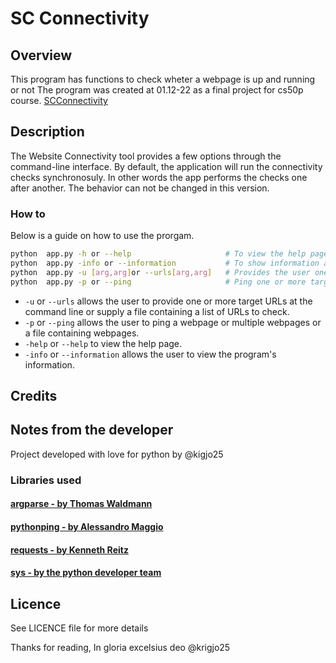 # SC Connectivity

##  Overview
This program has functions to check wheter a webpage is up and running or not
The program was created at 01.12-22 as a final project for cs50p course.
[SCConnectivity](https://www.youtube.com/watch?v=j-iIdt9iBcY)

##  Description
The Website Connectivity tool provides a few options through the command-line interface.
By default, the application will run the connectivity checks synchronosuly. In other words the app performs the checks one after another. The behavior can not be changed in this version.

###  How to
Below is a guide on how to use the prorgam.
```sh
python  app.py -h or --help                     # To view the help page
python  app.py -info or --information           # To show information about the program
python  app.py -u [arg,arg]or --urls[arg,arg]   # Provides the user one or more target URLS 
python  app.py -p or --ping                     # Ping one or more target URLs

```

- `-u` or `--urls` allows the user to provide one or more target URLs at the command line or supply a file containing a list of URLs to check.
- `-p` or `--ping` allows the user to ping a webpage or multiple webpages or a file containing webpages.
- `-help` or `--help` to view the help page.
- `-info` or `--information` allows the user to view the program's information.


## Credits

##  Notes from the developer

Project developed with love for python by @kigjo25<br>

###  Libraries used

#### [argparse      - by Thomas Waldmann](https://pypi.org/project/argparse/)
#### [pythonping    - by Alessandro Maggio](https://pypi.org/project/pythonping/)
#### [requests      - by  Kenneth Reitz](https://requests.readthedocs.io/en/latest/)
#### [sys           - by the python developer team](https://docs.python.org/3/library/sys.html)

## Licence
See LICENCE file for more details

Thanks for reading, In gloria excelsius deo
@krigjo25